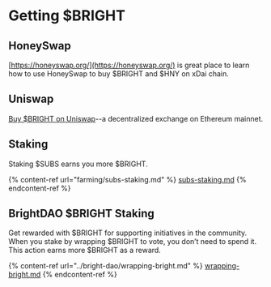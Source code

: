 # Getting $BRIGHT

## HoneySwap

[https://honeyswap.org/](https://honeyswap.org/) is great place to learn how to use HoneySwap to buy $BRIGHT and $HNY on xDai chain.

## Uniswap

[Buy $BRIGHT on Uniswap](https://app.uniswap.org/#/swap?inputCurrency=0xc02aaa39b223fe8d0a0e5c4f27ead9083c756cc2\&outputCurrency=0x5dd57da40e6866c9fcc34f4b6ddc89f1ba740dfe)--a decentralized exchange on Ethereum mainnet.

## Staking

Staking $SUBS earns you more $BRIGHT.

{% content-ref url="farming/subs-staking.md" %}
[subs-staking.md](farming/subs-staking.md)
{% endcontent-ref %}

## BrightDAO $BRIGHT Staking

Get rewarded with $BRIGHT for supporting initiatives in the community. When you stake by wrapping $BRIGHT to vote, you don’t need to spend it. This action earns more $BRIGHT as a reward.

{% content-ref url="../bright-dao/wrapping-bright.md" %}
[wrapping-bright.md](../bright-dao/wrapping-bright.md)
{% endcontent-ref %}

